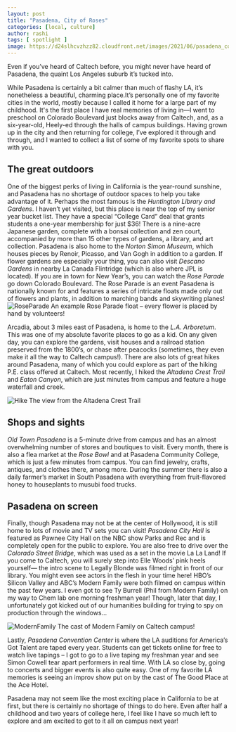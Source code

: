 ```yaml
---
layout: post
title: "Pasadena, City of Roses"
categories: [local, culture]
author: rashi
tags: [ spotlight ]
image: https://d24slhcvzhzz82.cloudfront.net/images/2021/06/pasadena_cover.jpeg
---
```



Even if you’ve heard of Caltech before, you might never have heard of Pasadena, the quaint Los Angeles suburb it’s tucked into. 

While Pasadena is certainly a bit calmer than much of flashy LA, it’s nonetheless a beautiful, charming place.It’s personally one of my favorite cities in the world, mostly because I called it home for a large part of my childhood. It's the first place I have real memories of living in—I went to preschool on Colorado Boulevard just blocks away from Caltech, and, as a six-year-old, Heely-ed through the halls of campus buildings. Having grown up in the city and then returning for college, I’ve explored it through and through, and I wanted to collect a list of some of my favorite spots to share with you.

## The great outdoors

One of the biggest perks of living in California is the year-round sunshine, and Pasadena has no shortage of outdoor spaces to help you take advantage of it. Perhaps the most famous is the *Huntington Library and Gardens*. I haven’t yet visited, but this place is near the top of my senior year bucket list. They have a special “College Card” deal that grants students a one-year membership for just $36! There is a nine-acre Japanese garden, complete with a bonsai collection and zen court, accompanied by more than 15 other types of gardens, a library, and art collection. Pasadena is also home to the *Norton Simon Museum*, which houses pieces by Renoir, Picasso, and Van Gogh in addition to a garden. If flower gardens are especially your thing, you can also visit *Descano Gardens* in nearby La Canada Flintridge (which is also where JPL is located). 
If you are in town for New Year’s, you can watch the *Rose Parade* go down Colorado Boulevard. The Rose Parade is an event Pasadena is nationally known for and features a series of intricate floats made only out of flowers and plants, in addition to marching bands and skywriting planes!
![ RoseParade ](https://d24slhcvzhzz82.cloudfront.net/images/2021/06/rose_parade.jpeg)
An example Rose Parade float – every flower is placed by hand by volunteers!

Arcadia, about 3 miles east of Pasadena, is home to the *L.A. Arboretum*. This was one of my absolute favorite places to go as a kid. On any given day, you can explore the gardens, visit houses and a railroad station preserved from the 1800’s, or chase after peacocks (sometimes, they even make it all the way to Caltech campus!). There are also lots of great hikes around Pasadena, many of which you could explore as part of the hiking P.E. class offered at Caltech. Most recently, I hiked the *Altadena Crest Trail* and *Eaton Canyon*, which are just minutes from campus and feature a huge waterfall and creek. 

![ Hike ](https://d24slhcvzhzz82.cloudfront.net/images/2021/06/pasadena_hike.jpg)
The view from the Altadena Crest Trail
## Shops and sights

*Old Town Pasadena* is a 5-minute drive from campus and has an almost overwhelming number of stores and boutiques to visit. Every month, there is also a flea market at the *Rose Bowl* and at Pasadena Community College, which is just a few minutes from campus. You can find jewelry, crafts, antiques, and clothes there, among more. During the summer there is also a daily farmer’s market in South Pasadena with everything from fruit-flavored honey to houseplants to musubi food trucks. 

## Pasadena on screen

Finally, though Pasadena may not be at the center of Hollywood, it is still home to lots of movie and TV sets you can visit! *Pasadena City Hall* is featured as Pawnee City Hall on the NBC show Parks and Rec and is completely open for the public to explore. You are also free to drive over the *Colorado Street Bridge*, which was used as a set in the movie La La Land! If you come to Caltech, you will surely step into Elle Woods’ pink heels yourself—  the intro scene to Legally Blonde was filmed right in front of our library. You might even see actors in the flesh in your time here! HBO’s Silicon Valley and ABC’s Modern Family were both filmed on campus within the past few years. I even got to see Ty Burrell (Phil from Modern Family) on my way to Chem lab one morning freshman year! Though, later that day, I unfortunately got kicked out of our humanities building for trying to spy on production through the windows...

![ ModernFamily ](https://d24slhcvzhzz82.cloudfront.net/images/2021/06/modern_family.jpg)
The cast of Modern Family on Caltech campus!

Lastly, *Pasadena Convention Center* is where the LA auditions for America’s Got Talent are taped every year. Students can get tickets online for free to watch live tapings – I got to go to a live taping my freshman year and see Simon Cowell tear apart performers in real time. With LA so close by, going to concerts and bigger events is also quite easy. One of my favorite LA memories is seeing an improv show put on by the cast of The Good Place at the Ace Hotel.

Pasadena may not seem like the most exciting place in California to be at first, but there is certainly no shortage of things to do here. Even after half a childhood and two years of college here, I feel like I have so much left to explore and am excited to get to it all on campus next year!
